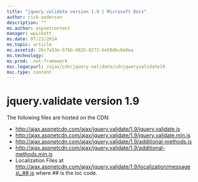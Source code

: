 ```yaml
---
title: "jquery.validate version 1.9 | Microsoft Docs"
author: rick-anderson
description: ""
ms.author: aspnetcontent
manager: wpickett
ms.date: 07/23/2014
ms.topic: article
ms.assetid: 26c7a53e-576b-4925-8272-6e58dbc8a0ea
ms.technology: 
ms.prod: .net-framework
msc.legacyurl: /ajax/cdn/jquery-validate/cdnjqueryvalidate19
msc.type: content
---
```

jquery.validate version 1.9
====================
The following files are hosted on the CDN:

- http://ajax.aspnetcdn.com/ajax/jquery.validate/1.9/jquery.validate.js
- http://ajax.aspnetcdn.com/ajax/jquery.validate/1.9/jquery.validate.min.js
- http://ajax.aspnetcdn.com/ajax/jquery.validate/1.9/additional-methods.js
- http://ajax.aspnetcdn.com/ajax/jquery.validate/1.9/additional-methods.min.js
- Localization Files at http://ajax.aspnetcdn.com/ajax/jquery.validate/1.9/localization/messages\_##.js where ## is the loc code.